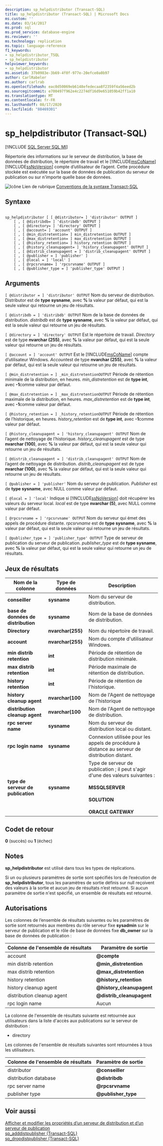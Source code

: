 ```yaml
---
description: sp_helpdistributor (Transact-SQL)
title: sp_helpdistributor (Transact-SQL) | Microsoft Docs
ms.custom: ''
ms.date: 03/14/2017
ms.prod: sql
ms.prod_service: database-engine
ms.reviewer: ''
ms.technology: replication
ms.topic: language-reference
f1_keywords:
- sp_helpdistributor_TSQL
- sp_helpdistributor
helpviewer_keywords:
- sp_helpdistributor
ms.assetid: 37b0983e-3b69-4f0f-977e-20efce0a0b97
author: CarlRabeler
ms.author: carlrab
ms.openlocfilehash: eac0d50069eb6148efedecaa8f2359f4a56eed2b
ms.sourcegitcommit: e700497f962e4c2274df16d9e651059b42ff1a10
ms.translationtype: MT
ms.contentlocale: fr-FR
ms.lasthandoff: 08/17/2020
ms.locfileid: "88469301"
---
```

# <a name="sp_helpdistributor-transact-sql"></a>sp_helpdistributor (Transact-SQL)
[!INCLUDE [SQL Server SQL MI](../../includes/applies-to-version/sql-asdbmi.md)]

  Répertorie des informations sur le serveur de distribution, la base de données de distribution, le répertoire de travail et le [!INCLUDE[msCoName](../../includes/msconame-md.md)] [!INCLUDE[ssNoVersion](../../includes/ssnoversion-md.md)] compte d’utilisateur de l’agent. Cette procédure stockée est exécutée sur la base de données de publication du serveur de publication ou sur n'importe quelle base de données.  
  
 ![Icône Lien de rubrique](../../database-engine/configure-windows/media/topic-link.gif "Icône du lien de rubrique") [Conventions de la syntaxe Transact-SQL](../../t-sql/language-elements/transact-sql-syntax-conventions-transact-sql.md)  
  
## <a name="syntax"></a>Syntaxe  
  
```  
  
sp_helpdistributor [ [ @distributor= ] 'distributor' OUTPUT ]  
    [ , [ @distribdb= ] 'distribdb' OUTPUT ]  
    [ , [ @directory= ] 'directory' OUTPUT ]  
    [ , [ @account= ] 'account' OUTPUT ]  
    [ , [ @min_distretention= ] min_distretention OUTPUT ]  
    [ , [ @max_distretention= ] max_distretention OUTPUT ]  
    [ , [ @history_retention= ] history_retention OUTPUT ]  
    [ , [ @history_cleanupagent= ] 'history_cleanupagent' OUTPUT ]  
    [ , [ @distrib_cleanupagent = ] 'distrib_cleanupagent' OUTPUT ]  
    [ , [ @publisher = ] 'publisher' ]   
    [ , [ @local = ] 'local' ]  
    [ , [ @rpcsrvname= ] 'rpcsrvname' OUTPUT ]  
    [ , [ @publisher_type = ] 'publisher_type' OUTPUT ]  
```  
  
## <a name="arguments"></a>Arguments  
`[ @distributor = ] 'distributor' OUTPUT` Nom du serveur de distribution. Distributor est de **type sysname**, avec **%** la valeur par défaut, qui est la seule valeur qui retourne un jeu de résultats.  
  
`[ @distribdb = ] 'distribdb' OUTPUT` Nom de la base de données de distribution. *distribdb* est de **type sysname**, avec **%** la valeur par défaut, qui est la seule valeur qui retourne un jeu de résultats.  
  
`[ @directory = ] 'directory' OUTPUT` Est le répertoire de travail. *Directory* est de type **nvarchar (255)**, avec **%** la valeur par défaut, qui est la seule valeur qui retourne un jeu de résultats.  
  
`[ @account = ] 'account' OUTPUT` Est le [!INCLUDE[msCoName](../../includes/msconame-md.md)] compte d’utilisateur Windows. *Account*est de type **nvarchar (255)**, avec **%** la valeur par défaut, qui est la seule valeur qui retourne un jeu de résultats.  
  
`[ @min_distretention = ] _min_distretentionOUTPUT` Période de rétention minimale de la distribution, en heures. *min_distretention* est de **type int**, avec **-1**comme valeur par défaut.  
  
`[ @max_distretention = ] _max_distretentionOUTPUT` Période de rétention maximale de la distribution, en heures. *max_distretention* est de **type int**, avec **-1**comme valeur par défaut.  
  
`[ @history_retention = ] _history_retentionOUTPUT` Période de rétention de l’historique, en heures. *history_retention* est de **type int**, avec **-1**comme valeur par défaut.  
  
`[ @history_cleanupagent = ] 'history_cleanupagent' OUTPUT` Nom de l’agent de nettoyage de l’historique. *history_cleanupagent* est de type **nvarchar (100)**, avec **%** la valeur par défaut, qui est la seule valeur qui retourne un jeu de résultats.  
  
`[ @distrib_cleanupagent = ] 'distrib_cleanupagent' OUTPUT` Nom de l’agent de nettoyage de distribution. *distrib_cleanupagent* est de type **nvarchar (100)**, avec **%** la valeur par défaut, qui est la seule valeur qui retourne un jeu de résultats.  
  
`[ @publisher = ] 'publisher'` Nom du serveur de publication. *Publisher* est de **type sysname**, avec NULL comme valeur par défaut.  
  
`[ @local = ] 'local'` Indique si [!INCLUDE[ssNoVersion](../../includes/ssnoversion-md.md)] doit récupérer les valeurs du serveur local. *local* est de type **nvarchar (5)**, avec NULL comme valeur par défaut.  
  
`[ @rpcsrvname = ] 'rpcsrvname' OUTPUT` Nom du serveur qui émet des appels de procédure distante. *rpcsrvname* est de **type sysname**, avec **%** la valeur par défaut, qui est la seule valeur qui retourne un jeu de résultats.  
  
`[ @publisher_type = ] 'publisher_type' OUTPUT` Type de serveur de publication du serveur de publication. *publisher_type* est de **type sysname**, avec **%** la valeur par défaut, qui est la seule valeur qui retourne un jeu de résultats.  
  
## <a name="result-sets"></a>Jeux de résultats  
  
|Nom de la colonne|Type de données|Description|  
|-----------------|---------------|-----------------|  
|**conseiller**|**sysname**|Nom du serveur de distribution.|  
|**base de données de distribution**|**sysname**|Nom de la base de données de distribution.|  
|**Directory**|**nvarchar(255)**|Nom du répertoire de travail.|  
|**account**|**nvarchar(255)**|Nom du compte d'utilisateur Windows.|  
|**min distrib retention**|**int**|Période de rétention de distribution minimale.|  
|**max distrib retention**|**int**|Période maximale de rétention de distribution.|  
|**history retention**|**int**|Période de rétention de l'historique.|  
|**history cleanup agent**|**nvarchar(100**|Nom de l'Agent de nettoyage de l'historique|  
|**distribution cleanup agent**|**nvarchar(100**|Nom de l'Agent de nettoyage de distribution.|  
|**rpc server name**|**sysname**|Nom du serveur de distribution local ou distant.|  
|**rpc login name**|**sysname**|Connexion utilisée pour les appels de procédure à distance au serveur de distribution distant.|  
|**type de serveur de publication**|**sysname**|Type de serveur de publication ; il peut s'agir d'une des valeurs suivantes :<br /><br /> **MSSQLSERVER**<br /><br /> **SOLUTION**<br /><br /> **ORACLE GATEWAY**|  
  
## <a name="return-code-values"></a>Codet de retour  
 **0** (succès) ou **1** (échec)  
  
## <a name="remarks"></a>Notes  
 **sp_helpdistributor** est utilisé dans tous les types de réplications.  
  
 Si un ou plusieurs paramètres de sortie sont spécifiés lors de l’exécution de **sp_helpdistributor**, tous les paramètres de sortie définis sur null reçoivent des valeurs à la sortie et aucun jeu de résultats n’est retourné. Si aucun paramètre de sortie n'est spécifié, un ensemble de résultats est retourné.  
  
## <a name="permissions"></a>Autorisations  
 Les colonnes de l’ensemble de résultats suivantes ou les paramètres de sortie sont retournés aux membres du rôle serveur fixe **sysadmin** sur le serveur de publication et le rôle de base de données fixe **db_owner** sur la base de données de publication :  
  
|Colonne de l'ensemble de résultats|Paramètre de sortie|  
|-----------------------|----------------------|  
|account|**\@compte**|  
|min distrib retention|**\@min_distretention**|  
|max distrib retention|**\@max_distretention**|  
|history retention|**\@history_retention**|  
|history cleanup agent|**\@history_cleanupagent**|  
|distribution cleanup agent|**\@distrib_cleanupagent**|  
|rpc login name|Aucun|  
  
 La colonne de l'ensemble de résultats suivante est retournée aux utilisateurs dans la liste d'accès aux publications sur le serveur de distribution :  
  
-   directory  
  
 Les colonnes de l'ensemble de résultats suivantes sont retournées à tous les utilisateurs.  
  
|Colonne de l'ensemble de résultats|Paramètre de sortie|  
|-----------------------|----------------------|  
|distributor|**\@conseiller**|  
|distribution database|**\@distribdb**|  
|rpc server name|**\@rpcsrvname**|  
|publisher type|**\@publisher_type**|  
  
## <a name="see-also"></a>Voir aussi  
 [Afficher et modifier les propriétés d’un serveur de distribution et d’un serveur de publication](../../relational-databases/replication/view-and-modify-distributor-and-publisher-properties.md)   
 [sp_adddistpublisher &#40;Transact-SQL&#41;](../../relational-databases/system-stored-procedures/sp-adddistpublisher-transact-sql.md)   
 [sp_dropdistpublisher &#40;Transact-SQL&#41;](../../relational-databases/system-stored-procedures/sp-dropdistpublisher-transact-sql.md)  
  
  
